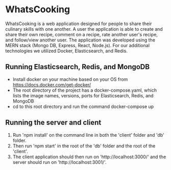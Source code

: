 # WhatsCooking
WhatsCooking is a web application designed for people to share their culinary skills with one another. A user the application is able to create and share their own recipe, comment on a recipe, rate another user's recipe, and follow/view another user. The application was developed using the MERN stack (Mongo DB, Express, React, Node.js). For our additional technologies we utilized Docker, Elasticsearch, and Redis.

## Running Elasticsearch, Redis, and MongoDB
- Install docker on your machine based on your OS from https://docs.docker.com/get-docker/
- The root directory of the project has a docker-compose.yaml, which lists the image names, versions, ports for Elasticsearch, Redis, and MongoDB
- cd to this root directory and run the command docker-compose up

## Running the server and client
1. Run 'npm install' on the command line in both the 'client' folder and 'db' folder.
2. Then run 'npm start' in the root of the 'db' folder and the root of the 'client'.
3. The client application should then run on 'http://localhost:3000/' and the server should run on 'http://localhost:3001/'.
